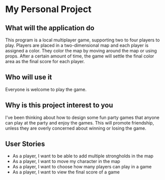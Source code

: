 # My Personal Project

## What will the application do

This program is a local multiplayer game, supporting two to four players to play.
Players are placed in a two-dimensional map and each player is assigned a color. 
They color the map by moving around the map or using props.
After a certain amount of time, the game will settle the final color area as the final score for each player.

## Who will use it

Everyone is welcome to play the game.

## Why is this project interest to you

I've been thinking about how to design some fun party games 
that anyone can play at the party and enjoy the games.
This will promote friendship, unless they are overly concerned about winning or losing the game.

## User Stories

* As a player, I want to be able to add multiple strongholds in the map
* As a player, I want to move my character in the map
* As a player, I want to choose how many players can play in a game
* As a player, I want to view the final score of a game